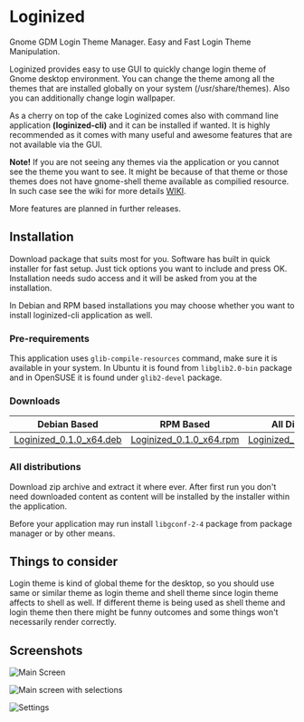 # Loginized
Gnome GDM Login Theme Manager. Easy and Fast Login Theme Manipulation.

Loginized provides easy to use GUI to quickly change login theme of Gnome desktop environment. You can change the theme 
among all the themes that are installed globally on your system (/usr/share/themes). Also you can additionally change
login wallpaper. 

As a cherry on top of the cake Loginized comes also with command line application __(loginized-cli)__ and it can be installed if wanted. It is highly recommended as it comes with many useful and awesome features that are not available via the GUI.

__Note!__ If you are not seeing any themes via the application or you cannot see the theme you want to see. It might be because of that theme or those themes does not have gnome-shell theme available as compilied resource. In such case see the wiki for more details [WIKI](https://github.com/juhaku/loginized/wiki/Help).

More features are planned in further releases.

## Installation
Download package that suits most for you. Software has built in quick installer for fast setup. Just tick 
options you want to include and press OK. Installation needs sudo access and it will be asked from you at the installation.

In Debian and RPM based installations you may choose whether you want to install loginized-cli application as well.

### Pre-requirements
This application uses `glib-compile-resources` command, make sure it is available in your system.
In Ubuntu it is found from `libglib2.0-bin` package and in OpenSUSE it is found under `glib2-devel` package.

### Downloads
Debian Based | RPM Based | All Distributions
-------------|-----------|------------------
[Loginized_0.1.0_x64.deb](https://github.com/juhaku/loginized/releases/download/v0.1.0/Loginized_0.1.0_x64_deb.deb)|[Loginized_0.1.0_x64.rpm](https://github.com/juhaku/loginized/releases/download/v0.1.0/Loginized_0.1.0_x64_rpm.rpm)|[Loginized_0.1.0_x64_all.zip](https://github.com/juhaku/loginized/releases/download/v0.1.0/Loginized_0.1.0_x64_all.zip)

### All distributions
Download zip archive and extract it where ever. After first run you don't need downloaded content as 
content will be installed by the installer within the application.

Before your application may run install `libgconf-2-4` package from package manager or by other means.

## Things to consider
Login theme is kind of global theme for the desktop, so you should use same or similar theme as login theme and shell theme since login theme affects to shell as well. If different theme is being used as shell theme and login theme then there might be funny outcomes and some things won't necessarily render correctly.

## Screenshots
![Main Screen](https://github.com/juhaku/loginized/blob/master/screen_1.png)

![Main screen with selections](https://github.com/juhaku/loginized/blob/master/screen_2.png)

![Settings](https://github.com/juhaku/loginized/blob/master/screen_3.png)
